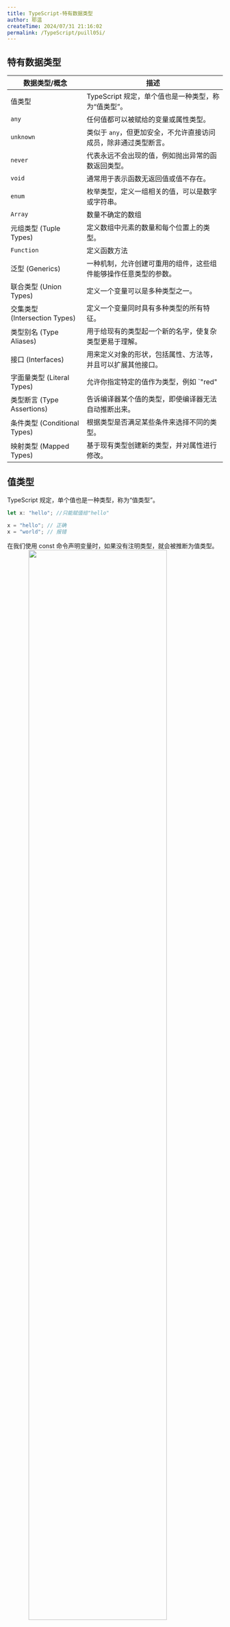 ```yaml
---
title: TypeScript-特有数据类型
author: 耶温
createTime: 2024/07/31 21:16:02
permalink: /TypeScript/puill05i/
---
```


## 特有数据类型

| 数据类型/概念 | 描述 |
| --- | --- |
| 值类型 | TypeScript 规定，单个值也是一种类型，称为“值类型”。 |
| `any` | 任何值都可以被赋给的变量或属性类型。 |
| `unknown` | 类似于 `any`，但更加安全，不允许直接访问成员，除非通过类型断言。 |
| `never` | 代表永远不会出现的值，例如抛出异常的函数返回类型。 |
| `void` | 通常用于表示函数无返回值或值不存在。 |
| `enum` | 枚举类型，定义一组相关的值，可以是数字或字符串。 |
| `Array`| 数量不确定的数组 |
| 元组类型 (Tuple Types) | 定义数组中元素的数量和每个位置上的类型。 |
| `Function`| 定义函数方法 |
| 泛型 (Generics) | 一种机制，允许创建可重用的组件，这些组件能够操作任意类型的参数。 |
| 联合类型 (Union Types) | 定义一个变量可以是多种类型之一。 |
| 交集类型 (Intersection Types) | 定义一个变量同时具有多种类型的所有特征。 |
| 类型别名 (Type Aliases) | 用于给现有的类型起一个新的名字，使复杂类型更易于理解。 |
| 接口 (Interfaces) | 用来定义对象的形状，包括属性、方法等，并且可以扩展其他接口。 |
| 字面量类型 (Literal Types) | 允许你指定特定的值作为类型，例如 `"red" | "green" | "blue"`。 |
| 类型断言 (Type Assertions) | 告诉编译器某个值的类型，即使编译器无法自动推断出来。 |
| 条件类型 (Conditional Types) | 根据类型是否满足某些条件来选择不同的类型。 |
| 映射类型 (Mapped Types) | 基于现有类型创建新的类型，并对属性进行修改。 |


## 值类型

TypeScript 规定，单个值也是一种类型，称为“值类型”。

```typescript
let x: "hello"; //只能赋值给"hello"

x = "hello"; // 正确
x = "world"; // 报错
```

在我们使用 const 命令声明变量时，如果没有注明类型，就会被推断为值类型。
<img src="@source/notes/TypeScript/images/image-06.png" style="width:80%;margin:0 10%" />

需要注意的是，使用 const 命令声明 object 变量时，不会推断为值类型。

还有一点如下：

```typescript
const x: 5 = 4 + 1; // 报错

// 可以使用断言解决
const x: 5 = (4 + 1) as 5; // 正确
```

上面示例中，等号左侧的类型是数值5。等号右侧4 + 1的类型，TypeScript 推测为number。由于5是number的子类型，number是5的父类型，父类型不能赋值给子类型，所以报错了。


但是，反过来是可以的，子类型可以赋值给父类型。

```typescript
let x: 5 = 5;
let y: number = 4 + 1;

x = y; // 报错
y = x; // 正确
```

## any类型

在 TypeScript 中，any 类型是一种特殊的类型，它表示可以接受任何类型的值。使用 any 类型时，TypeScript 不会对该值进行类型检查，这意味着你可以将任何类型的值赋给 any 类型的变量，也可以将 any 类型的变量赋值给其他类型的变量。

但是我们在使用 TypeScript 时尽可能避免使用该类型。
:::tip
关于any类型的详细内容可以查看：[TypeScript-any与unknown](/TypeScript/h08p33yc/#any类型)
:::

## unknown类型

为了 解决类型污染的问题，TypeScript 引入了 `unknown` 类型。它和`any`一样表示任何类型的值，但是在使用前需要进行显式断言。直接将`unknown`类型赋值给其他类型变量时，会报错。

:::tip
关于unknown类型的详细内容可以查看：[TypeScript-any与unknown](/TypeScript/h08p33yc/#any类型)
:::


## never类型

`never` 类型是一种特殊的类型，表示永远不会出现的值。它通常用于函数返回值，表示函数永远不会返回任何值。

:::tip
关于never类型的详细内容可以查看：[TypeScript-never与void](/TypeScript/e9ystght/#never类型)
:::


## void类型

:::tip
关于void类型的详细内容可以查看：[TypeScript-never与void](/TypeScript/e9ystght/#void类型)
:::

## Array类型

Array 数组是一个可以存储多个相同类型的值的集合。你可以使用 Array 类型或简写的 [] 语法来定义数组。数组的成员数量是可以动态变化的。

***定义数组***

```typescript
// 使用 Array 类型
let numbers: Array<number> = [1, 2, 3];

// 使用 [] 语法
let names: string[] = ["Alice", "Bob", "Charlie"];
    
// 数组有多种类型
let mixed: (number | string)[] = [1, "two", 3];
let mixed2: Array<number | string> = [1, "two", 3];
```
***动态成员***

数组数量可以动态变化，TypeScript 不会对数组边界进行检查，越界访问数组并不会报错。

```typescript
let numbers: number[] = [1, 2, 3];
numbers[3] = 4; // 不会报错，数组越界访问
console.log(numbers); // 输出: [1, 2, 3, 4]

numbers.length = 2; // 不会报错，数组长度可以动态变化
console.log(numbers); // 输出: [1, 2]
numbers.length = 4; // 不会报错，数组长度可以动态变化
console.log(numbers); // 输出: [1, 2, null, null]
```

***类型读取***

TypeScript 允许使用方括号读取数组成员的类型。

```typescript
type Names = string[];
// name 的类型为 string
type Name = Names[0]; // string   
```
数组成员的索引类型都是number，所以读取成员类型也可以写成下面这样。

```typescript
type Names = string[];
type Name = Names[number]; // string
```

***类型推断***

如果数组变量没有声明类型，TypeScript 就会推断数组成员的类型。

1. 根据数组初始化值推断类型。

```typescript
let numbers = [1, 2, 3]; // 类型为 number[]
let names = ["Alice", "Bob", "Charlie"]; // 类型为 string[]
```

2. 空数组，会推断为 `any[]`， 后续会根据数组更新推断类型。

```typescript
let arr = []; // 类型为 any[]
arr.push(1); // 类型为 number[]
arr.push("hello"); // 类型为 (number | string)[]
```
如果不是空数据，则会根据数组初始化值推断类型。不能添加其它类型的数据。

```typescript
let numbers = [1, 2, 3];
numbers.push('nihao'); // 报错 不能将类型“"nihao"”分配给类型“number”。
```

***只读数组***

在JavaScript中，数组是可以修改的，所以如果想让数组只读，可以使用 `readonly` 关键字。

```typescript
let numbers: readonly number[] = [1, 2, 3];
numbers.push(4); // 报错，类型“readonly number[]”上不存在属性“push”。
```
TypeScript 将 `readonly number[]` 与 `number[]` 视为两种不一样的类型，后者是前者的子类型。前者没有数组的相关方法，所以使用`push`等方法会报错。

因为`readonly number[]` 是 `number[]` 的子类型，所以 `number[]` 可以赋值给 `readonly number[]` 类型的变量。反之则会报错。

```typescript
let numbers:  number[] = [1, 2, 3];

let numbers2: readonly number[] = numbers; // 正确

let numbers3: number[] = numbers2; // 报错 类型 "readonly number[]" 为 "readonly"，不能分配给可变类型 "number[]"。
```
由于只读数组是数组的父类型，所以它不能代替数组传参。
```typescript
function getSum(s: number[]) {
  // ...
}
const arr: readonly number[] = [1, 2, 3];
getSum(arr); // 报错 类型“readonly number[]”的参数不能赋给类型“number[]”的参数。
```
上述可以使用断言 `as`  解决
```typescript
function getSum(s: number[]) {
  // ...
}
const arr: readonly number[] = [1, 2, 3];
getSum(arr as number[]); // 正确
```

需要注意，TypeScript 提供了两个专门的泛型，用来生成只读数组的类型。

```typescript
const a1: ReadonlyArray<number> = [0, 1];
const a2: Readonly<number[]> = [0, 1];
```

只读数组还有一种特殊的用法，即使用 `as const` 将数组转换为只读数组。    

```typescript
const a1 = [0, 1] as const; // const a1: readonly [0, 1]
a1[0] = 1; // 报错 无法为“0”赋值，因为它是只读属性。
```

***多位数组***

TypeScript 使用T[][]的形式，表示二维数组，T是最底层数组成员的类型。


```typescript
let matrix: number[][] = [[1, 2, 3], [4, 5, 6], [7, 8, 9]];
```
转为JavaScript后，会变成二维数组。  
```js
let matrix = [[1, 2, 3], [4, 5, 6], [7, 8, 9]];
```

## 元组类型

在 TypeScript 中，元组类型是一种特殊的数组类型，它允许我们定义一个固定数量的元素，每个元素可以是不同的类型。元组的定义方式与数组类似，但在元组中，你需要指定每个元素的类型。

***定义元组***

在使用定义元组时，必须明确声明每个成员的类型。如果把类型省略，则Typescript会自动把变量推断为数组。

```typescript
// 定义一个元组类型，包含一个字符串和一个数字
let tuple: [string, number];
// 初始化元组
tuple = ["hello", 42]; // 正确
tuple = ["yuwb", 28]; // 正确
tuple = ["yuwb", 28, "123"]; // 报错 不能将类型“[string, number, string]”分配给类型“[string, number]”。
```
从上面可以看到，定义元组和数组的区别，数组是`number[]`, 元组是`[number]`。 一个写在方括号中，一个写在括号外。

***可选元组***

元组成员的类型可以添加问号后缀（?），表示该成员是可选的。需要注意的，问号只能用于元组的尾部成员，也就是说，所有可选成员必须在必选成员之后。

```typescript
let tuple: [string, number];
tuple = ["hello"]; // 报错 不能将类型“[string]”分配给类型“[string, number]”。

// 使用可选元组
let tuple2: [string, number?];
tuple2 = ["hello"]; // 正确
tuple2 = ["hello", 42]; // 正确
```

***固定类型和数量***

元组的成员数量是固定的，不能动态变化。由于需要声明每个成员的类型，所以大多数情况下，元组的成员数量是有限的，从类型声明就可以明确知道，元组包含多少个成员，越界的成员会报错。

```typescript
let x: [string, string] = ["a", "b"];

x[2] = "c"; // 报错 不能将类型“"c"”分配给类型“undefined”。长度为 "2" 的元组类型 "[string, string]" 在索引 "2" 处没有元素

x[1]= "c"; // 正确
x[1]= 1; // 报错 不能将类型“number”分配给类型“string”。
```

***不限成员数量***

用扩展运算符（`...`），可以表示不限成员数量的元组。

```typescript
type NamedNums = [string, ...number[]];
const a: NamedNums = ["A", 1, 2];
const b: NamedNums = ["B", 1, 2, 3];
```
元组类型NamedNums的第一个成员是字符串，后面的成员使用扩展运算符来展开一个数组，从而实现了不定数量的成员。


扩展运算符用在元组的任意位置都可以，但是它后面只能是数组或元组。
```typescript
// 表示一个元组，包含一个字符串，一个数字，以及任意个布尔值。
type t1 = [string, number, ...boolean[]];
let tuple:t1 = ["hello", 1, true, false]; // 正确
// 表示一个元组，包含首位一个字符串，最后一个数字，以及中间任意个字符串。
type t2 = [string, ...boolean[], number]; 
let tuple1:t2 = ["hello", true, false, 1]; // 正确
// 表示一个元组，开启任意个布尔值，最后一位是数字，倒数第二位是字符串。
type t3 = [...boolean[], string, number];
let tuple2:t3 = [true, false, "hello", 1]; // 正确
```

如果不确定元组成员的类型和数量，可以写成下面这样。但是不推荐，因为使用了使用 元组和TypeScript 的意义。

```typescript
type Tuple = [...any[]];
```

***类型读取***

元组可以通过方括号，读取成员类型。

```typescript
type Tuple = [string, number];
type Name = Tuple[0]; // string
type Age = Tuple[1]; // number
```
通过数值索引获取
```typescript
type Tuple = [string, number];
type Name = Tuple[number]; // string | number
```
***只读元组***

元组的成员类型可以使用 `readonly` 修饰符，表示元组的成员是只读的。

```typescript
// 写法1
type Tuple = readonly [string, number];
// 写法2
type Tuple = Readonly<[string, number]>;  // 使用泛型 Readonly<T>
```
和数组一样，只读元组也是元组的子类型，所以，元组可以替代只读元组，而只读元组不能替代元组。

```typescript
type t1 = readonly [number, number];
type t2 = [number, number];

let x: t2 = [1, 2];
let y: t1 = x; // 正确

x = y; // 报错  类型 "t1" 为 "readonly"，不能分配给可变类型 "t2"。
```

和数组一样，只读元组不能替代元组传参，但是可以使用断言 `as` 解决。

```typescript

function getSum(s: [number,number]) {
  // ...
}
const a: readonly [number,number] = [1, 2];

getSum(a); // 报错 类型“readonly [number, number]”的参数不能赋给类型“[number, number]”的参数。
getSum(a as [number,number]); // 正确
```

***成员数量的推断***

如果没有可选成员和扩展运算符，TypeScript 会推断出元组的成员数量（即元组长度）。

```typescript
function f(point: [number, number]) {
  if (point.length === 3) {    // 报错
    // ...
  }
}
```
上面代码报错，原因时固定元组的长度最大为2，不可能为3。

如果包含可选成员，则会推断出可能的成员数量。

```typescript
function f(point: [number, number?, number?]) {
  if (point.length === 4) {    // 报错
    // ...
  }
}
```
上面代码报错，原因是元组的长度可能是1，2，3不可能为4。

需要注意的是，如果元组包含可选成员和扩展运算符，则不会推断出成员数量。
```typescript
const myTuple: [...string[]] = ["a", "b", "c"];
if (myTuple.length === 4) {
  // 正确
  // ...
}
```
::: tip
注意：元组一旦使用扩展运算符使得元组的成员数量无法推断，Typescript内部就会把该元组当成数组来处理。
:::

***扩展运算符与成员数量***

扩展运算符（...）将数组（注意，不是元组）转换成一个逗号分隔的序列，这时 TypeScript 会认为这个序列的成员数量是不确定的，因为数组的成员数量是不确定的。

这导致如果函数调用时，使用扩展运算符传入函数参数，可能发生参数数量与数组长度不匹配的报错。

```typescript
const arr = [1, 2];

function add(x: number, y: number) {
  // ...
}
add(...arr); // 报错 扩张参数必须具有元组类型或传递给 rest 参数。
```
我们可以把数组转换成元组，这样就不会报错了。

```typescript
const arr:[number,number] = [1, 2];

function add(x: number, y: number) {
  // ...
}
add(...arr); 
```

## 函数类型

函数的类型声明，需要在声明函数时，给出参数的类型和返回值的类型。

如果函数没有具体的返回值，可以使用`void`表示没有返回值。返回值的类型也可以不写，因为 TypeScript 自己会根据 有无`return`和返回值的类型推断出来。

***函数定义***
```typescript
function add(x: number, y: number): number {
  return x + y;
}

// 变量被赋值为函数类型
const hello = function (txt: string):void {
  console.log("hello " + txt);
};
// 或者
const hello: (txt: string) => void = function (txt) {
  console.log("hello " + txt);
};
```

***函数类型定义***

可以使用 type 或 interface 来定义函数类型。
```typescript
// 使用 type 定义函数类型
type Add = (a: number, b: number) => number;
const add: Add = (x, y) => x + y;
// 使用 interface 定义函数类型
interface Subtract {
    (a: number, b: number): number;
}
const subtract: Subtract = (x, y) => x - y;
```
函数的类型还可以使用对象写法。需要注意的时，这种写法的函数参数与返回值之间，间隔符是冒号:，而不是正常写法的箭头=>，因为这里采用的是对象类型的写法，对象的属性名与属性值之间使用的是冒号。
```typescript
type Add = {
    (a: number, b: number): number;
}
const add: Add = (x, y) => x + y;
```
函数类型对象写法的另一种应用场景，函数还有额外的属性。
```typescript
type Subtract = {
  (a: number, b: number): number;
  version: string;
}
const subtract: Subtract = (x, y) => x - y;
subtract.version = '1.0.1'; 

console.log(subtract) // (x, y) => x - y
console.log(subtract.version) // 1.0.1
```

需要注意的是函数类型里的参数名也是必要的，如果没有，会导致Typescript任务参数类型都是any。
```typescript
type Add = (number, number) => number; //  type Add = (number: any, number: any) => number
const add: Add = (x, y) => x + y;
```
函数类型里面的参数名与实际参数名，可以不一致。并不会导致报错。
```typescript
type Add = (a: number, b: number) => number;
const add: Add = (x, y) => x + y;
```
函数的实际参数个数，可以少于或等于类型指定的个数。但是不能多于类型指定的个数，会导致报错。
```typescript
type Add = (a: number, b: number) => number;

const add: Add = (x, y) => x + y;
const fun: Add = (x) => x

const fun2: Add = (x, y, z) => x + y + z // 报错  类型“(x: number, y: number, z: number) => number”的参数不能赋给类型“(a: number, b: number) => number”的参数。
```
***类型读取***

函数的类型可以通过 `typeof` 运算符读取。赋值给另一个函数的类型。
```typescript
function add(x: number, y: number): number {
  return x + y;
}
const addFunc = add;
const addFunc2: typeof add = add;
```
***Function类型***

TypeScript 提供 Function 类型表示函数，任何函数都属于这个类型。
```typescript
const add: Function = () => console.log('hello');

function add(x: number, f: Function):Function  {
  console.log(x)
  return f()
}
```
需要注意的时，Function 类型的函数可以接受任意数量的参数，每个参数的类型都是any，返回值的类型也是any，代表没有任何约束，所以不建议使用这个类型，给出函数详细的类型声明会更好。

***箭头函数***

箭头函数（Arrow Functions）是 JavaScript ES6 引入的一种简化函数表达式的语法。它们在 TypeScript 中也可以使用，具有一些独特的特性和优势。

```typescript
// 类型写在箭头函数的定义里
const add = (x: number, y: number): number => x + y;
// 使用箭头函数表示函数类型
const add: (x: number, y: number) => number = (x, y) => x + y;
```
如上面示例，类型写在箭头函数的定义里面，与使用箭头函数表示函数类型，写法有所不同，一个写在参数后面，一个写在 => 箭头后面吗，但结果是一样的。

***可选参数***

如果函数的某个参数可以省略，则在参数名后面加问号表示。

```typescript
function add(x: number, y?: number): number {
  if (y) {
    return x + y;
  }
  return x;
}
add(1, 2); // 3
add(1); // 1
```
***参数默认值***

如果函数的某个参数可以省略，则在参数名后面加等号和默认值，表示参数的默认值。

```typescript
function add(x: number, y:number = 1): number {
  return x + y;
}

add(1, 2); // 3
add(1); // 2
```
需要注意的是可选参数与默认值不能同时使用。以及设有默认值的参数，如果传入`undefined`也会触发默认值，因此具有默认值的参数如果不位于参数列表的末尾，调用时不能省略，如果要触发默认值，可以显式传入 `undefined` 。
```typescript
function add(x: number, y?:number = 1): number { // 报错 参数不能包含问号和初始化表达式。
  return x + y;
}

```
```typescript
function add(x: number, y:number = 1): number {
  return x + y;
}
add(1,undefined); // 2
```

***参数解构***

函数的参数可以使用解构获取需要的数据。
```typescript
function add({x, y = 1}: {x: number, y?: number}): number {
  return x + y;
}
add({x: 1}); // 2
add({x: 1, y: 2}); // 3
```
函数参数的结构，可以使用类型别名，使代码更加简洁，易于阅读和维护。
```typescript
type Point = {
  x: number;
  y: number;
};

function add({x, y = 1}: Point): number {
  return x + y;
}
```

***...(rest)参数***

在 TypeScript 中，rest 参数（剩余参数）允许我们将不定数量的参数作为数组传递给函数。这在处理可变数量的参数时非常有用。使用 rest 参数时，需要在参数前加上三个点（...），并且它必须是函数参数列表中的最后一个参数。

需要注意的是 ，它可以适用于数组和元祖。

```typescript
function add(x: number,...y: number[]): number {
  return x + y.reduce((acc, cur) => acc + cur, 0);
}


function add(x: number,...y: [number, number]): number {
  return x + y.reduce((acc, cur) => acc + cur, 0);
}
```
如果是元组，则需要我门声明每一个剩余参数的类型。元祖里面的参数可以使用可选参数。
```typescript
function add(x: number,...y: [number, number?, number?]): number {
  return x + y.reduce((acc, cur) => acc + cur, 0);
}
```
rest参数可以嵌套使用。也可以与变量解构一起使用。
```typescript
function add(x: number,...y: [number,...number[]]): number {
  return x + y.reduce((acc, cur) => acc + cur, 0);
}

function repeat(...[str, times]: [string, number]): string {
  return str.repeat(times);
}
// 等同于
function repeat(str: string, times: number): string {
  return str.repeat(times);
}
```

***只读参数***

在 TypeScript 中，如果你想要定义一个函数，使其参数为只读（即在函数内部不允许修改这些参数），可以使用 readonly 修饰符。这个修饰符通常用于数组和对象类型，以确保它们的内容在函数内部不会被修改。

```typescript
function printNumbers(numbers: readonly number[]): void {
    // numbers.push(4); // 这行代码会报错，因为 numbers 是只读的
    numbers.forEach(num => console.log(num));
}

const nums: number[] = [1, 2, 3];
printNumbers(nums); // 输出: 1, 2, 3
```
对于对象参数，可以使用 readonly 修饰符来确保对象的属性在函数内部不会被修改。

```typescript
interface User {
    readonly id: number;
    readonly name: string;
}

function printUser(user: User): void {
    // user.id = 2; // 这行代码会报错，因为 id 是只读的
    console.log(`ID: ${user.id}, Name: ${user.name}`);
}

const user: User = { id: 1, name: "Alice" };
printUser(user); // 输出: ID: 1, Name: Alice
```

***void类型***

void 类型表示函数没有返回值。如果设置了 void 类型的函数，却返回了一个值，就会报错。但是需要注意的是，void 类型的函数可以返回 undefined 或 null。

:::tip
关于void类型的详细内容可以查看：[void类型](/TypeScript/puill05i/#void类型)
:::

***never类型***

never类型表示肯定不会出现的值。它用在函数的返回值，就表示某个函数肯定不会返回值，即函数不会正常执行结束。
:::tip
关于never类型的详细内容可以查看：[never类型](/TypeScript/puill05i/#never类型)
:::

::: tip
注意，never类型不同于void类型。前者表示函数没有执行结束，不可能有返回值；后者表示函数正常执行结束，但是不返回值，或者说返回undefined。
:::

***局部类型***

在 TypeScript 中，我们可以使用类型别名来定义一个局部类型，即在某个作用域内使用的类型。

```typescript
function hello(txt: string) {
  type message = string;
  let newTxt: message = "hello " + txt;
  return newTxt;
}

const newTxt: message = hello("world"); // 报错
```
上面示例中，类型message是在函数hello()内部定义的，只能在函数内部使用。在函数外部使用，就会报错。

***高阶函数***

一个函数的返回值还是一个函数，那么前一个函数就称为高阶函数（higher-order function）。

```typescript
(someValue: number) => (multiplier: number) => someValue * multiplier;
```

***函数重载***

在 TypeScript 中，函数重载允许我们为同一个函数定义多个不同的调用签名。这意味着你可以根据传入参数的类型和数量来实现不同的行为。函数重载的实现通常包括多个重载签名和一个实现签名。

```typescript
function greet(person: string): string;
function greet(person: string, age: number): string;
function greet(person: string, age?: number): string {
    if (age !== undefined) {
        return `Hello, ${person}. You are ${age} years old.`;
    } else {
        return `Hello, ${person}.`;
    }
}
// 使用重载
console.log(greet("Alice"));          // 输出: Hello, Alice.
console.log(greet("Bob", 30));        // 输出: Hello, Bob. You are 30 years old.
```
如上，前两行代码为重载签名，定义了函数可以接受的不同参数组合，第三行为实现签名，定义了函数的具体实现逻辑。

多种参数类型

```typescript
function combine(input1: number, input2: number): number;
function combine(input1: string, input2: string): string;
function combine(input1: number, input2: string): string;
function combine(input1: string, input2: number): string;
function combine(input1: any, input2: any): any {
    return input1.toString() + input2.toString();
}

// 使用重载
console.log(combine(1, 2));            // 输出: 3
console.log(combine("Hello, ", "World!")); // 输出: Hello, World!
console.log(combine(1, " apples"));     // 输出: 1 apples
console.log(combine("Number: ", 42));   // 输出: Number: 42
```

***构造函数***

JavaScript 语言使用构造函数，生成对象的实例。

构造函数的最大特点，就是必须使用new命令调用。

内置构造函数
```typescript
 const date = new Date() 
```
自定义构造函数

```typescript
  class Animal {
  numLegs: number = 4;
}

type AnimalConstructor = new () => Animal;

function create(c: AnimalConstructor): Animal {
  return new c();
}
const a = create(Animal);
```
采用对象形式的构造函数，如下F既可以当构造函数使用，又可以当普通函数使用。

```typescript
type F = {
  new (s: string): object;
  (n?: number): number;
};
```

## 对象类型

## 联合类型

在 TypeScript 中，联合类型（Union Types）允许将多个类型组合在一起，使得一个变量可以是其中的任意一个类型。可以使用竖线 | 来定义联合类型。

1. 基本联合类型

```typescript
let value: string | number;

value = "Hello"; // 合法
console.log(value); // 输出: Hello

value = 42; // 合法
console.log(value); // 输出: 42

// value = true; // 不合法，Type 'boolean' is not assignable to type 'string | number'.
```

2. 函数参数

```typescript
function printId(id: number | string) {
    console.log("Your ID is: " + id);
}

printId(101); // 输出: Your ID is: 101
printId("202"); // 输出: Your ID is: 202
```

3. 处理联合类型

当我们使用联合类型时，TypeScript 可能无法确定具体的类型，因此我们需要使用类型保护（Type Guards）来处理不同的类型。

```typescript
function printId(id: number | string) {
    if (typeof id === "string") {
        console.log("Your ID is a string: " + id);
    } else {
        console.log("Your ID is a number: " + id);
    }
}

printId(101); // 输出: Your ID is a number: 101
printId("202"); // 输出: Your ID is a string: 202
```

## 交叉类型

TypeScript 的交叉类型（Intersection Types）允许我们将多个类型合并为一个类型。这种类型的主要用途是组合多个类型的属性，使得新类型同时具有所有组合类型的特性。

***注意事项***：

-   交叉类型只能用于对象类型，不能用于基础类型。
-   交叉类型的属性不能有同名的属性，除非它们的类型相同，否则会导致类型冲突。

***应用场景***：

-   合并多个接口。当需要一个对象同时符合多个接口时，可以使用交叉类型。

示例：

```typescript
// 定义两个接口
interface Person {
    name: string;
    age: number;
}

interface Address {
    street: string;
    city: string;
}

// 使用交叉类型将两个接口合并
type PersonWithAddress = Person & Address;

// 创建一个符合 PersonWithAddress 类型的对象
const person: PersonWithAddress = {
    name: "Alice",
    age: 30,
    street: "123 Main St",
    city: "Wonderland"
};

console.log(person);
```
 
## 类型别名

在 TypeScript 中，类型别名（Type Alias）是一种为现有类型创建新名称的方式。它可以使代码更具可读性和可维护性，同时也提高了代码的类型安全性。

:::tip
关于类型别名的详细内容可以查看：[Type 命令](/TypeScript/sa54awwt/#type-命令)
:::
